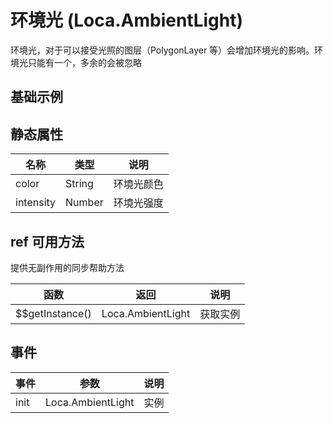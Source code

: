 # 环境光 (Loca.AmbientLight)
环境光，对于可以接受光照的图层（PolygonLayer 等）会增加环境光的影响。环境光只能有一个，多余的会被忽略

## 基础示例

<vuep template="#example"></vuep>

<script v-pre type="text/x-template" id="example">

  <template>
    <div class="amap-page-container">
      <el-amap
      class="amap-demo"
      view-mode="3D"
      :pitch="pitch"
      :show-label="false"
      :center="center"
      :zoom="zoom"
      @init="initMap"
    >
      <el-amap-loca>
        <el-amap-loca-ambient-light color="#fff" ></el-amap-loca-ambient-light>
        <el-amap-loca-polygon
          :visible="visible"
          :source-url="sourceUrl"
          :layer-style="layerStyle"
          :visible-duration="500"
        ></el-amap-loca-polygon>
      </el-amap-loca>
    </el-amap>
      <div class="toolbar">
        <button type="button" name="button" @click="toggleVisible">{{visible ? '隐藏标记' : '显示标记'}}</button>
      </div>
    </div>
  </template>

  <style>
    .amap-demo {
      height: 300px;
    }
  </style>

  <script>
    module.exports = {
      name: 'amap-page',
      data() {
        const colors = ['#FFF8B4', '#D3F299', '#9FE084', '#5ACA70', '#00AF53', '#00873A', '#006B31', '#004835', '#003829'].reverse();
        const height = [1000, 2000, 4000, 6000, 8000, 10000, 12000, 14000, 16000];
        return {
          center: [120.109233,30.246411],
          zoom: 11,
          pitch: 55,
          visible: true,
          sourceUrl: 'https://a.amap.com/Loca/static/loca-v2/demos/mock_data/hz_gn.json',
          layerStyle: {
            topColor (index, feature) {
              const v = feature.properties.health * 100;
              return v < 40 ? colors[8] :
                  v < 50 ? colors[7] :
                      v < 55 ? colors[6] :
                          v < 60 ? colors[5] :
                              v < 65 ? colors[4] :
                                  v < 70 ? colors[3] :
                                      v < 75 ? colors[2] :
                                          v < 80 ? colors[1] :
                                              v < 100 ? colors[0] : 'green';
            },
            sideTopColor (index, feature) {
              // var v = feature.properties.value;
              const v = feature.properties.health * 100;
              return v < 40 ? colors[8] :
                  v < 50 ? colors[7] :
                      v < 55 ? colors[6] :
                          v < 60 ? colors[5] :
                              v < 65 ? colors[4] :
                                  v < 70 ? colors[3] :
                                      v < 75 ? colors[2] :
                                          v < 80 ? colors[1] :
                                              v < 100 ? colors[0] : 'green';
            },
            sideBottomColor (index, feature) {
              // var v = feature.properties.value;
              const v = feature.properties.health * 100;
              return v < 40 ? colors[8] :
                  v < 50 ? colors[7] :
                      v < 55 ? colors[6] :
                          v < 60 ? colors[5] :
                              v < 65 ? colors[4] :
                                  v < 70 ? colors[3] :
                                      v < 75 ? colors[2] :
                                          v < 80 ? colors[1] :
                                              v < 100 ? colors[0] : 'green';
            },
            height (index, feature) {
              const v = feature.properties.health * 100;
              return v < 40 ? height[8] :
                  v < 50 ? height[7] :
                      v < 55 ? height[6] :
                          v < 60 ? height[5] :
                              v < 65 ? height[4] :
                                  v < 70 ? height[3] :
                                      v < 75 ? height[2] :
                                          v < 80 ? height[1] :
                                              v < 100 ? height[0] : 0;
            },
            altitude: 0,
          }
        }
      },
      methods: {
        toggleVisible() {
          this.visible = !this.visible;
        },
        initMap(e){
          console.log('init map: ', e);
        }
      }
    };
  </script>

</script>


## 静态属性

名称 | 类型 | 说明
---|---|---|
color | String | 环境光颜色
intensity | Number | 环境光强度

## ref 可用方法
提供无副作用的同步帮助方法

函数 | 返回 | 说明
---|---|---|
$$getInstance() | Loca.AmbientLight | 获取实例

## 事件

事件 | 参数 | 说明
---|---|---|
init | Loca.AmbientLight | 实例
